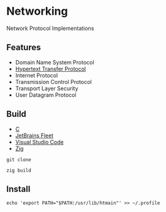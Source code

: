 [C Language]: https://learn.microsoft.com/en-us/cpp/c-language
[Fleet]: https://jetbrains.com/fleet/
[Hypertext Transfer Protocol]: https://developer.mozilla.org/en-US/docs/Web/HTTP
[VSCode]: https://code.visualstudio.com/docs
[Zig Language]: https://ziglang.org/

# Networking

Network Protocol Implementations

## Features

- Domain Name System Protocol
- [Hypertext Transfer Protocol][Hypertext Transfer Protocol]
- Internet Protocol
- Transmission Control Protocol
- Transport Layer Security
- User Datagram Protocol

## Build

- [C][C Language]
- [JetBrains Fleet][Fleet]
- [Visual Studio Code][VSCode]
- [Zig][Zig Language]

```shell
git clone

zig build
```

## Install

```shell
echo 'export PATH="$PATH:/usr/lib/htmain"' >> ~/.profile
```